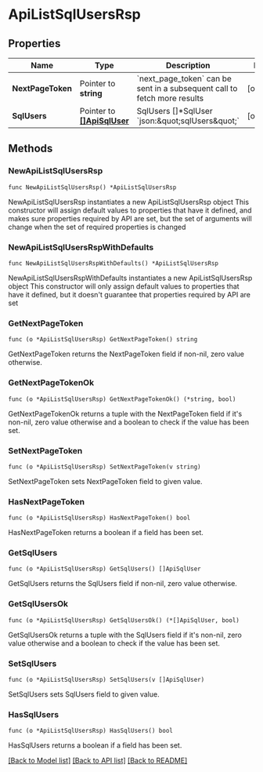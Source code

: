 # ApiListSqlUsersRsp

## Properties

Name | Type | Description | Notes
------------ | ------------- | ------------- | -------------
**NextPageToken** | Pointer to **string** | &#x60;next_page_token&#x60; can be sent in a subsequent call to fetch more results | [optional] 
**SqlUsers** | Pointer to [**[]ApiSqlUser**](ApiSqlUser.md) | SqlUsers []*SqlUser &#x60;json:\&quot;sqlUsers\&quot;&#x60; | [optional] 

## Methods

### NewApiListSqlUsersRsp

`func NewApiListSqlUsersRsp() *ApiListSqlUsersRsp`

NewApiListSqlUsersRsp instantiates a new ApiListSqlUsersRsp object
This constructor will assign default values to properties that have it defined,
and makes sure properties required by API are set, but the set of arguments
will change when the set of required properties is changed

### NewApiListSqlUsersRspWithDefaults

`func NewApiListSqlUsersRspWithDefaults() *ApiListSqlUsersRsp`

NewApiListSqlUsersRspWithDefaults instantiates a new ApiListSqlUsersRsp object
This constructor will only assign default values to properties that have it defined,
but it doesn't guarantee that properties required by API are set

### GetNextPageToken

`func (o *ApiListSqlUsersRsp) GetNextPageToken() string`

GetNextPageToken returns the NextPageToken field if non-nil, zero value otherwise.

### GetNextPageTokenOk

`func (o *ApiListSqlUsersRsp) GetNextPageTokenOk() (*string, bool)`

GetNextPageTokenOk returns a tuple with the NextPageToken field if it's non-nil, zero value otherwise
and a boolean to check if the value has been set.

### SetNextPageToken

`func (o *ApiListSqlUsersRsp) SetNextPageToken(v string)`

SetNextPageToken sets NextPageToken field to given value.

### HasNextPageToken

`func (o *ApiListSqlUsersRsp) HasNextPageToken() bool`

HasNextPageToken returns a boolean if a field has been set.

### GetSqlUsers

`func (o *ApiListSqlUsersRsp) GetSqlUsers() []ApiSqlUser`

GetSqlUsers returns the SqlUsers field if non-nil, zero value otherwise.

### GetSqlUsersOk

`func (o *ApiListSqlUsersRsp) GetSqlUsersOk() (*[]ApiSqlUser, bool)`

GetSqlUsersOk returns a tuple with the SqlUsers field if it's non-nil, zero value otherwise
and a boolean to check if the value has been set.

### SetSqlUsers

`func (o *ApiListSqlUsersRsp) SetSqlUsers(v []ApiSqlUser)`

SetSqlUsers sets SqlUsers field to given value.

### HasSqlUsers

`func (o *ApiListSqlUsersRsp) HasSqlUsers() bool`

HasSqlUsers returns a boolean if a field has been set.


[[Back to Model list]](../README.md#documentation-for-models) [[Back to API list]](../README.md#documentation-for-api-endpoints) [[Back to README]](../README.md)


